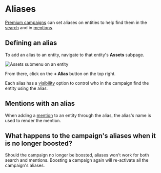 # Aliases

[Premium campaigns](https://kanka.io/en-US/premium) can set aliases on entities to help find them in the [search](/features/search) and in [mentions](/features/mentions).

## Defining an alias

To add an alias to an entity, navigate to that entity's **Assets** subpage.

![Assets submenu on an entity](img/assets-menu.png)


From there, click on the **+ Alias** button on the top right.

Each alias has a [visibility](/advanced/visibility) option to control who in the campaign find the entity using the alias.

## Mentions with an alias

When adding a [mention](/features/mentions) to an entity through the alias, the alias's name is used to render the mention.

## What happens to the campaign's aliases when it is no longer boosted?

Should the campaign no longer be boosted, aliases won't work for both search and mentions. Boosting a campaign again will re-activate all the campaign's aliases.